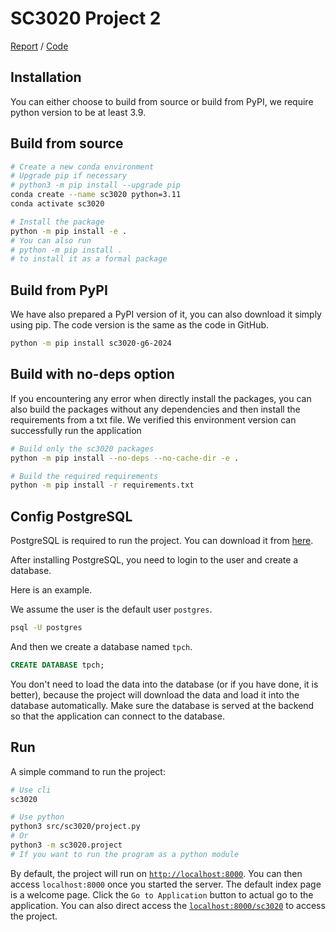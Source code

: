 # SC3020 Project 2

[Report](https://pufanyi.github.io/SC3020-Projects/project2/report/report.pdf) / [Code](https://github.com/pufanyi/SC3020-Projects/tree/main/project2)

## Installation

You can either choose to build from source or build from PyPI, we require python version to be at least 3.9.

## Build from source

```bash
# Create a new conda environment
# Upgrade pip if necessary
# python3 -m pip install --upgrade pip
conda create --name sc3020 python=3.11
conda activate sc3020

# Install the package
python -m pip install -e .
# You can also run
# python -m pip install .
# to install it as a formal package
```

## Build from PyPI

We have also prepared a PyPI version of it, you can also download it simply using pip. The code version is the same as the code in GitHub.

```bash
python -m pip install sc3020-g6-2024
```

## Build with no-deps option

If you encountering any error when directly install the packages, you can also build the packages without any dependencies and then install the requirements from a txt file. We verified this environment version can successfully run the application

```bash
# Build only the sc3020 packages
python -m pip install --no-deps --no-cache-dir -e .

# Build the required requirements
python -m pip install -r requirements.txt
```

## Config PostgreSQL

PostgreSQL is required to run the project. You can download it from [here](https://www.enterprisedb.com/downloads/postgres-postgresql-downloads).

After installing PostgreSQL, you need to login to the user and create a database.

Here is an example.

We assume the user is the default user `postgres`.

```bash
psql -U postgres
```

And then we create a database named `tpch`.

```sql
CREATE DATABASE tpch;
```

You don't need to load the data into the database (or if you have done, it is better), because the project will download the data and load it into the database automatically. Make sure the database is served at the backend so that the application can connect to the database.

## Run

A simple command to run the project:

```bash
# Use cli
sc3020

# Use python
python3 src/sc3020/project.py
# Or
python3 -m sc3020.project
# If you want to run the program as a python module
```

By default, the project will run on [`http://localhost:8000`](http://127.0.0.1:8000). You can then access `localhost:8000` once you started the server. The default index page is a welcome page. Click the `Go to Application` button to actual go to the application. You can also direct access the [`localhost:8000/sc3020`](http://localhost:8000/sc3020/) to access the project.
